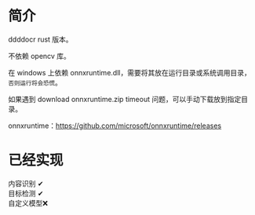# 简介
ddddocr rust 版本。

不依赖 opencv 库。

在 windows 上依赖 onnxruntime.dll，需要将其放在运行目录或系统调用目录，`否则运行将会恐慌`。

如果遇到 download onnxruntime.zip timeout 问题，可以手动下载放到指定目录。

onnxruntime：https://github.com/microsoft/onnxruntime/releases

# 已经实现
内容识别 ✔  
目标检测 ✔  
自定义模型❌
